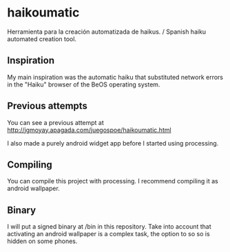 # haikoumatic
Herramienta para la creación automatizada de haikus. / Spanish haiku automated creation tool.

## Inspiration
My main inspiration was the automatic haiku that substituted network errors in the "Haiku" browser of the BeOS operating system.

## Previous attempts
You can see a previous attempt at http://jgmoyay.apagada.com/juegospoe/haikoumatic.html

I also made a purely android widget app before I started using processing.

## Compiling
You can compile this project with processing. I recommend compiling it as android wallpaper.

## Binary
I will put a signed binary at /bin in this repository. Take into account that activating an android wallpaper is a complex task, the option to so so is hidden on some phones.
